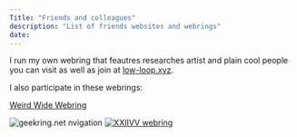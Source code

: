 ```yaml
---
Title: "Friends and colleagues"
description: "List of friends websites and webrings"
date: 
---
```



I run my own webring that feautres researches artist and plain cool people you can visit as well as join at [low-loop.xyz](low-loop.xyz).

I also participate in these webrings:

[Weird Wide Webring](https://weirdwidewebring.net/random.html)

<map name="geekringmap">
         <area shape="rect" coords="9,28,111,53" alt="Previous geekring site" href="http://geekring.net/site/NUMBER/previous">
         <area shape="rect" coords="248,28,350,53" alt="Random geekring site" href="http://geekring.net/site/NUMBER/random">
         <area shape="rect" coords="490,28,592,53" alt="Next geekring site" href="http://geekring.net/site/NUMBER/next">
         <area shape="rect" coords="465,6,566,22" alt="Main geekring site" href="http://geekring.net/">
</map>
<img src="http://geekring.net/banner/geek_1.jpg" alt="geekring.net nvigation" usemap="#geekringmap">
<!-- Secret: 721061f5-c12a-4e47-bce6-7f7543f06ee9
Go back to the Geekring frontpage -->

<a href="https://webring.xxiivv.com/#your-id-here" target="_blank" rel="noopener">
  <img src="https://webring.xxiivv.com/icon.black.svg" alt="XXIIVV webring"/>
</a>


